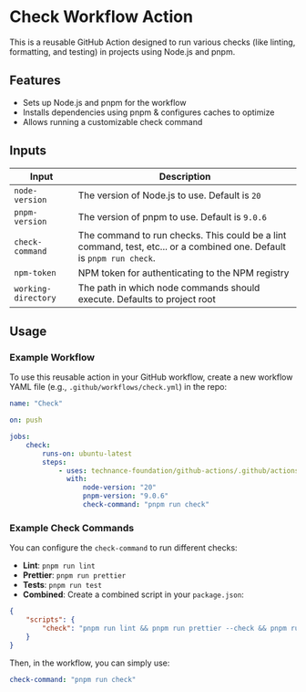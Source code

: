 # Check Workflow Action

This is a reusable GitHub Action designed to run various checks (like linting, formatting, and testing) in projects using Node.js and pnpm.

## Features

-   Sets up Node.js and pnpm for the workflow
-   Installs dependencies using pnpm & configures caches to optimize
-   Allows running a customizable check command

## Inputs

| Input               | Description                                                                                                           |
| ------------------- | --------------------------------------------------------------------------------------------------------------------- |
| `node-version`      | The version of Node.js to use. Default is `20`                                                                        |
| `pnpm-version`      | The version of pnpm to use. Default is `9.0.6`                                                                        |
| `check-command`     | The command to run checks. This could be a lint command, test, etc... or a combined one. Default is `pnpm run check`. |
| `npm-token`         | NPM token for authenticating to the NPM registry                                                                      |
| `working-directory` | The path in which node commands should execute. Defaults to project root                                              |

## Usage

### Example Workflow

To use this reusable action in your GitHub workflow, create a new workflow YAML file (e.g., `.github/workflows/check.yml`) in the repo:

```yaml
name: "Check"

on: push

jobs:
    check:
        runs-on: ubuntu-latest
        steps:
            - uses: technance-foundation/github-actions/.github/actions/check@main
              with:
                  node-version: "20"
                  pnpm-version: "9.0.6"
                  check-command: "pnpm run check"
```

### Example Check Commands

You can configure the `check-command` to run different checks:

-   **Lint**: `pnpm run lint`
-   **Prettier**: `pnpm run prettier`
-   **Tests**: `pnpm run test`
-   **Combined**: Create a combined script in your `package.json`:

```json
{
    "scripts": {
        "check": "pnpm run lint && pnpm run prettier --check && pnpm run test"
    }
}
```

Then, in the workflow, you can simply use:

```yaml
check-command: "pnpm run check"
```
